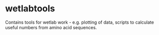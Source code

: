 # wetlabtools
Contains tools for wetlab work - e.g. plotting of data, scripts to calculate useful numbers from amino acid sequences.
